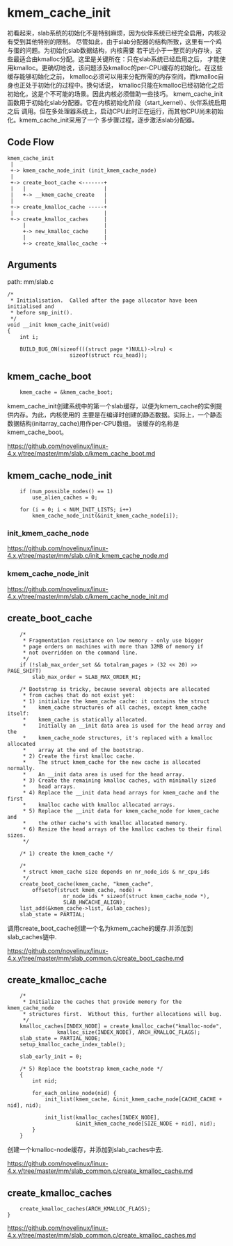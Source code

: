 kmem_cache_init
========================================

初看起来，slab系统的初始化不是特别麻烦，因为伙伴系统已经完全启用，内核没有受到其他特别的限制。
尽管如此，由于slab分配器的结构所致，这里有一个鸡与蛋的问题。为初始化slab数据结构，内核需要
若干远小于一整页的内存块，这些最适合由kmalloc分配。这里是关键所在：只在slab系统已经启用之后，
才能使用kmalloc。更确切地说，该问题涉及kmalloc的per-CPU缓存的初始化。在这些缓存能够初始化之前，
kmalloc必须可以用来分配所需的内存空间，而kmalloc自身也正处于初始化的过程中。换句话说，
kmalloc只能在kmalloc已经初始化之后初始化，这是个不可能的场景。因此内核必须借助一些技巧。
kmem_cache_init函数用于初始化slab分配器。它在内核初始化阶段（start_kernel）、伙伴系统启用之后
调用。但在多处理器系统上，启动CPU此时正在运行，而其他CPU尚未初始化。kmem_cache_init采用了一个
多步骤过程，逐步激活slab分配器。

Code Flow
----------------------------------------

```
kmem_cache_init
 |
 +-> kmem_cache_node_init (init_kmem_cache_node)
 |
 +-> create_boot_cache <-------+
 |   |                         |
 |   +-> __kmem_cache_create   |
 |                             |
 +-> create_kmalloc_cache -----+
 |                             |
 +-> create_kmalloc_caches     |
     |                         |
     +-> new_kmalloc_cache     |
     |                         |
     +-> create_kmalloc_cache -+
```

Arguments
----------------------------------------

path: mm/slab.c
```
/*
 * Initialisation.  Called after the page allocator have been initialised and
 * before smp_init().
 */
void __init kmem_cache_init(void)
{
    int i;

    BUILD_BUG_ON(sizeof(((struct page *)NULL)->lru) <
                    sizeof(struct rcu_head));
```

kmem_cache_boot
----------------------------------------

```
    kmem_cache = &kmem_cache_boot;
```

kmem_cache_init创建系统中的第一个slab缓存，以便为kmem_cache的实例提供内存。为此，内核使用的
主要是在编译时创建的静态数据。实际上，一个静态数据结构(initarray_cache)用作per-CPU数组。
该缓存的名称是kmem_cache_boot。

https://github.com/novelinux/linux-4.x.y/tree/master/mm/slab.c/kmem_cache_boot.md

kmem_cache_node_init
----------------------------------------

```
    if (num_possible_nodes() == 1)
        use_alien_caches = 0;

    for (i = 0; i < NUM_INIT_LISTS; i++)
        kmem_cache_node_init(&init_kmem_cache_node[i]);
```

### init_kmem_cache_node

https://github.com/novelinux/linux-4.x.y/tree/master/mm/slab.c/init_kmem_cache_node.md

### kmem_cache_node_init

https://github.com/novelinux/linux-4.x.y/tree/master/mm/slab.c/kmem_cache_node_init.md

create_boot_cache
----------------------------------------

```
    /*
     * Fragmentation resistance on low memory - only use bigger
     * page orders on machines with more than 32MB of memory if
     * not overridden on the command line.
     */
    if (!slab_max_order_set && totalram_pages > (32 << 20) >> PAGE_SHIFT)
        slab_max_order = SLAB_MAX_ORDER_HI;

    /* Bootstrap is tricky, because several objects are allocated
     * from caches that do not exist yet:
     * 1) initialize the kmem_cache cache: it contains the struct
     *    kmem_cache structures of all caches, except kmem_cache itself:
     *    kmem_cache is statically allocated.
     *    Initially an __init data area is used for the head array and the
     *    kmem_cache_node structures, it's replaced with a kmalloc allocated
     *    array at the end of the bootstrap.
     * 2) Create the first kmalloc cache.
     *    The struct kmem_cache for the new cache is allocated normally.
     *    An __init data area is used for the head array.
     * 3) Create the remaining kmalloc caches, with minimally sized
     *    head arrays.
     * 4) Replace the __init data head arrays for kmem_cache and the first
     *    kmalloc cache with kmalloc allocated arrays.
     * 5) Replace the __init data for kmem_cache_node for kmem_cache and
     *    the other cache's with kmalloc allocated memory.
     * 6) Resize the head arrays of the kmalloc caches to their final sizes.
     */

    /* 1) create the kmem_cache */

    /*
     * struct kmem_cache size depends on nr_node_ids & nr_cpu_ids
     */
    create_boot_cache(kmem_cache, "kmem_cache",
        offsetof(struct kmem_cache, node) +
                  nr_node_ids * sizeof(struct kmem_cache_node *),
                  SLAB_HWCACHE_ALIGN);
    list_add(&kmem_cache->list, &slab_caches);
    slab_state = PARTIAL;
```

调用create_boot_cache创建一个名为kmem_cache的缓存.并添加到slab_caches链中.

https://github.com/novelinux/linux-4.x.y/tree/master/mm/slab_common.c/create_boot_cache.md

create_kmalloc_cache
----------------------------------------

```
    /*
     * Initialize the caches that provide memory for the  kmem_cache_node
     * structures first.  Without this, further allocations will bug.
     */
    kmalloc_caches[INDEX_NODE] = create_kmalloc_cache("kmalloc-node",
                kmalloc_size(INDEX_NODE), ARCH_KMALLOC_FLAGS);
    slab_state = PARTIAL_NODE;
    setup_kmalloc_cache_index_table();

    slab_early_init = 0;

    /* 5) Replace the bootstrap kmem_cache_node */
    {
        int nid;

        for_each_online_node(nid) {
            init_list(kmem_cache, &init_kmem_cache_node[CACHE_CACHE + nid], nid);

            init_list(kmalloc_caches[INDEX_NODE],
                      &init_kmem_cache_node[SIZE_NODE + nid], nid);
        }
    }
```

创建一个kmalloc-node缓存，并添加到slab_caches中去.

https://github.com/novelinux/linux-4.x.y/tree/master/mm/slab_common.c/create_kmalloc_cache.md

create_kmalloc_caches
----------------------------------------

```
    create_kmalloc_caches(ARCH_KMALLOC_FLAGS);
}
```

https://github.com/novelinux/linux-4.x.y/tree/master/mm/slab_common.c/create_kmalloc_caches.md
